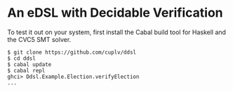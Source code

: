 # An eDSL with Decidable Verification

To test it out on your system, first install the Cabal build tool for
Haskell and the CVC5 SMT solver.

```
$ git clone https://github.com/cuplv/ddsl
$ cd ddsl
$ cabal update
$ cabal repl
ghci> Ddsl.Example.Election.verifyElection
...
```
